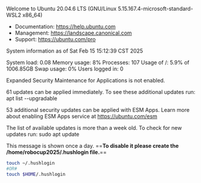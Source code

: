 Welcome to Ubuntu 20.04.6 LTS (GNU/Linux 5.15.167.4-microsoft-standard-WSL2 x86_64)

 * Documentation:  https://help.ubuntu.com
 * Management:     https://landscape.canonical.com
 * Support:        https://ubuntu.com/pro

 System information as of Sat Feb 15 15:12:39 CST 2025

  System load: 0.08                Memory usage: 8%   Processes:       107
  Usage of /:  5.9% of 1006.85GB   Swap usage:   0%   Users logged in: 0


Expanded Security Maintenance for Applications is not enabled.

61 updates can be applied immediately.
To see these additional updates run: apt list --upgradable

53 additional security updates can be applied with ESM Apps.
Learn more about enabling ESM Apps service at https://ubuntu.com/esm


The list of available updates is more than a week old.
To check for new updates run: sudo apt update

This message is shown once a day. ==**To disable it please create the
/home/robocup2025/.hushlogin file.**==

```bash
touch ~/.hushlogin
#OR#
touch $HOME/.hushlogin
```